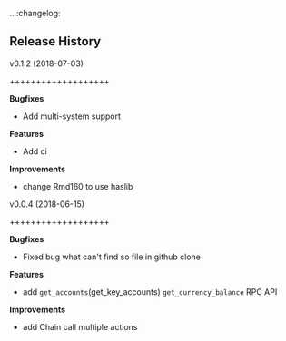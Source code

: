 .. :changelog:

Release History
---------------
v0.1.2 (2018-07-03)

+++++++++++++++++++

**Bugfixes**

- Add multi-system support


**Features**

- Add ci

**Improvements**

- change Rmd160 to use haslib


v0.0.4 (2018-06-15)

+++++++++++++++++++

**Bugfixes**

- Fixed bug what can't find so file in github clone


**Features**

- add `get_accounts`(get_key_accounts) `get_currency_balance` RPC API

**Improvements**

- add Chain call multiple actions
